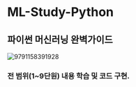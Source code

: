# ML-Study-Python

## 파이썬 머신러닝 완벽가이드
![9791158391928](https://user-images.githubusercontent.com/88278698/127812192-be9bb3c0-808a-4deb-b183-4ee9aa323340.jpg)
### 전 범위(1~9단원) 내용 학습 및 코드 구현.
